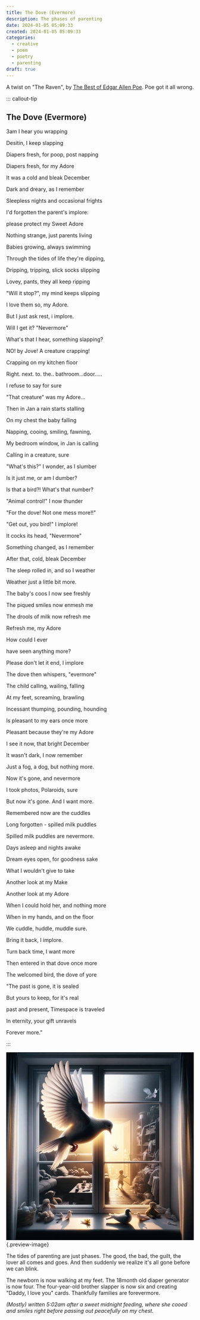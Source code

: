 ```yaml
---
title: The Dove (Evermore)
description: The phases of parenting
date: 2024-01-05 05:09:33
created: 2024-01-05 05:09:33
categories:
  - creative
  - poem
  - poetry
  - parenting
draft: true
---
```

A twist on "The Raven", by [The Best of Edgar Allen Poe](../book-review/the-best-of-edgar-allen-poe.md). Poe got it all wrong. 

::: callout-tip
## The Dove (Evermore)


3am I hear you wrapping 

Desitin, I keep slapping

Diapers fresh, for poop, post napping

Diapers fresh, for my Adore


It was a cold and bleak December 

Dark and dreary, as I remember 

Sleepless nights and occasional frights 

I'd forgotten the parent's implore:

please protect my Sweet Adore


Nothing strange, just parents living

Babies growing, always swimming

Through the tides of life they're dipping,

Dripping, tripping, slick socks slipping

Lovey, pants, they all keep ripping

"Will it stop?", my mind keeps slipping

I love them so, my Adore.

But I just ask rest, i implore. 

Will I get it? "Nevermore"


What's that I hear, something slapping?

NO! by Jove! A creature crapping!

Crapping on my kitchen floor

Right. next. to. the.. bathroom...door.....

I refuse to say for sure

"That creature" was my Adore...




Then in Jan a rain starts stalling

On my chest the baby falling

Napping, cooing, smiling, fawning,

My bedroom window, in Jan is calling

Calling in a creature, sure


"What's this?" I wonder, as I slumber 

Is it just me, or am I dumber?

Is that a bird?! What's that number?

"Animal control!" I now thunder

"For the dove! Not one mess more!!"

"Get out, you bird!" I implore!

It cocks its head, "Nevermore"


Something changed, as I remember

After that, cold, bleak December

The sleep rolled in, and so I weather

Weather just a little bit more. 


The baby's coos I now see freshly

The piqued smiles now enmesh me 

The drools of milk now refresh me

Refresh me, my Adore

How could I ever

have seen anything more?

Please don't let it end, I implore

The dove then whispers, "evermore"


The child calling, wailing, falling

At my feet, screaming, brawling

Incessant thumping, pounding, hounding

Is pleasant to my ears once more

Pleasant because they're my Adore


I see it now, that bright December 

It wasn't dark, I now remember

Just a fog, a dog, but nothing more. 

Now it's gone, and nevermore  

I took photos, Polaroids, sure

But now it's gone. And I want more. 


Remembered now are the cuddles

Long forgotten - spilled milk puddles 

Spilled milk puddles are nevermore. 


Days asleep and nights awake

Dream eyes open, for goodness sake

What I wouldn't give to take

Another look at my Make

Another look at my Adore

When I could hold her, and nothing more 

When in my hands, and on the floor

We cuddle, huddle, muddle sure. 

Bring it back, I implore. 

Turn back time, I want more 



Then entered in that dove once more 

The welcomed bird, the dove of yore

"The past is gone, it is sealed

But yours to keep, for it's real

past and present, Timespace is traveled

In eternity, your gift unravels

Forever more."

:::

![Messy rooms, a memory forevermore ](../img/dalle-dove-windowsill-messy-toys-light.jpeg){.preview-image}

The tides of parenting are just phases. The good, the bad, the guilt, the lover all comes and goes. And then suddenly we realize it's all gone before we can blink. 

The newborn is now walking at my feet. The 18month old diaper generator is now four. The four-year-old brother slapper is now six and creating "Daddy, I love you" cards. Thankfully families are forevermore. 

*(Mostly) written 5:02am after a sweet midnight feeding, where she cooed and smiles right before passing out peacefully on my chest.* 